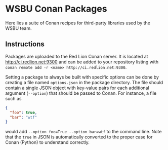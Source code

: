 WSBU Conan Packages
===================

Here lies a suite of Conan recipes for third-party libraries used by the
WSBU team.

Instructions
------------

Packages are uploaded to the Red Lion Conan server. It is located at http://ci.redlion.net:9300 and can be added to your
repository listing with `conan remote add -r <name> http://ci.redlion.net:9300`.

Setting a package to always be built with specific options can be done by creating a file named `options.json` in the
package directory. The file should contain a single JSON object with key-value pairs for each additional argument
(`--option`) that should be passed to Conan. For instance, a file such as

```json
{
  "foo": true,
  "bar": "wtf"
}
```

would add `--option foo=True --option bar=wtf` to the command line. Note that the `true` in JSON is automatically
converted to the proper case for Conan (Python) to understand correctly.
